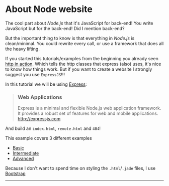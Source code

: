# About Node website

The cool part about *Node.js* that it's JavaScript for back-end!
You write JavaScript but for the back-end!
Did I mention back-end?

But the important thing to know is that everything in *Node.js* is clean/minimal.
You could rewrite every call, or use a framework that does all the heavy lifting.

If you started this tutorials/examples from the beginning you already seen [http in action](../00helloworld/about.md).
Which tells the http classes that express (also) uses, it's nice to know how things work.
But if you want to create a website I strongly suggest you use `ExpressJS`!!!

In this tutorial we will be using [Express](http://expressjs.com):

> ### Web Applications
> Express is a minimal and flexible Node.js web application framework. It provides a robust set of features for web and mobile applications.
> <http://expressjs.com>

And build an `index.html`, `remote.html` and `404`!

This example covers 3 different examples

- [Basic](exampleBasic.md)
- [Intermediate](exampleIntermediate.md)
- [Advanced](exampleAdvanced.md)



Because I don't want to spend time on styling the `.html`/`.jade` files, I use [Bootstrap](http://getbootstrap.com/getting-started/#examples)

----
